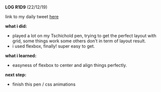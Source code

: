 **LOG R1D9** (22/12/19)

link to my daily tweet [here](https://twitter.com/Nightcoder2/status/1208967314114265088)

**what i did:**
- played a lot on my Tschichold pen, trying to get the perfect layout with grid, some things work some others don't in term of layout result. 
- i used flexbox, finally! super easy to get.

**what i learned:**
- easyness of flexbox to center and align things perfectly.

**next step:**
- finish this pen / css animations 
